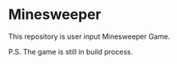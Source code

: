 # Minesweeper

This repository is user input Minesweeper Game.

P.S. The game is still in build process.
